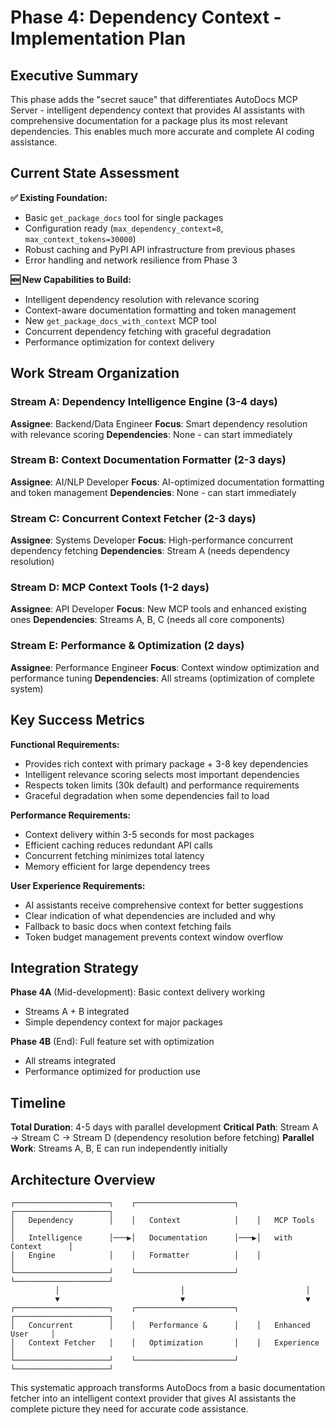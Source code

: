 # Phase 4: Dependency Context - Implementation Plan

## Executive Summary

This phase adds the "secret sauce" that differentiates AutoDocs MCP Server - intelligent dependency context that provides AI assistants with comprehensive documentation for a package plus its most relevant dependencies. This enables much more accurate and complete AI coding assistance.

## Current State Assessment

**✅ Existing Foundation:**
- Basic `get_package_docs` tool for single packages
- Configuration ready (`max_dependency_context=8`, `max_context_tokens=30000`)
- Robust caching and PyPI API infrastructure from previous phases
- Error handling and network resilience from Phase 3

**🆕 New Capabilities to Build:**
- Intelligent dependency resolution with relevance scoring
- Context-aware documentation formatting and token management
- New `get_package_docs_with_context` MCP tool
- Concurrent dependency fetching with graceful degradation
- Performance optimization for context delivery

## Work Stream Organization

### Stream A: Dependency Intelligence Engine (3-4 days)
**Assignee**: Backend/Data Engineer
**Focus**: Smart dependency resolution with relevance scoring
**Dependencies**: None - can start immediately

### Stream B: Context Documentation Formatter (2-3 days)
**Assignee**: AI/NLP Developer
**Focus**: AI-optimized documentation formatting and token management
**Dependencies**: None - can start immediately

### Stream C: Concurrent Context Fetcher (2-3 days)
**Assignee**: Systems Developer
**Focus**: High-performance concurrent dependency fetching
**Dependencies**: Stream A (needs dependency resolution)

### Stream D: MCP Context Tools (1-2 days)
**Assignee**: API Developer
**Focus**: New MCP tools and enhanced existing ones
**Dependencies**: Streams A, B, C (needs all core components)

### Stream E: Performance & Optimization (2 days)
**Assignee**: Performance Engineer
**Focus**: Context window optimization and performance tuning
**Dependencies**: All streams (optimization of complete system)

## Key Success Metrics

**Functional Requirements:**
- Provides rich context with primary package + 3-8 key dependencies
- Intelligent relevance scoring selects most important dependencies
- Respects token limits (30k default) and performance requirements
- Graceful degradation when some dependencies fail to load

**Performance Requirements:**
- Context delivery within 3-5 seconds for most packages
- Efficient caching reduces redundant API calls
- Concurrent fetching minimizes total latency
- Memory efficient for large dependency trees

**User Experience Requirements:**
- AI assistants receive comprehensive context for better suggestions
- Clear indication of what dependencies are included and why
- Fallback to basic docs when context fetching fails
- Token budget management prevents context window overflow

## Integration Strategy

**Phase 4A** (Mid-development): Basic context delivery working
- Streams A + B integrated
- Simple dependency context for major packages

**Phase 4B** (End): Full feature set with optimization
- All streams integrated
- Performance optimized for production use

## Timeline

**Total Duration**: 4-5 days with parallel development
**Critical Path**: Stream A → Stream C → Stream D (dependency resolution before fetching)
**Parallel Work**: Streams A, B, E can run independently initially

## Architecture Overview

```
┌─────────────────────┐    ┌──────────────────────┐    ┌─────────────────────┐
│   Dependency        │    │   Context            │    │   MCP Tools         │
│   Intelligence      │───▶│   Documentation      │───▶│   with Context      │
│   Engine            │    │   Formatter          │    │                     │
└─────────────────────┘    └──────────────────────┘    └─────────────────────┘
          │                           │                           │
          ▼                           ▼                           ▼
┌─────────────────────┐    ┌──────────────────────┐    ┌─────────────────────┐
│   Concurrent        │    │   Performance &      │    │   Enhanced User     │
│   Context Fetcher   │    │   Optimization       │    │   Experience        │
└─────────────────────┘    └──────────────────────┘    └─────────────────────┘
```

This systematic approach transforms AutoDocs from a basic documentation fetcher into an intelligent context provider that gives AI assistants the complete picture they need for accurate code assistance.
